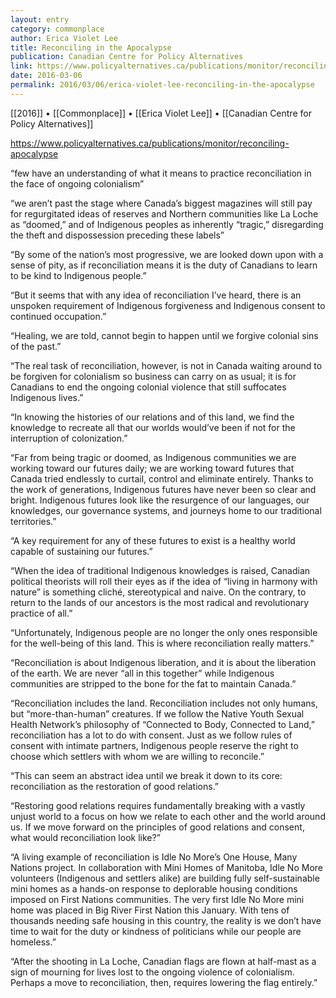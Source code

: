 ```yaml
---
layout: entry
category: commonplace
author: Erica Violet Lee
title: Reconciling in the Apocalypse
publication: Canadian Centre for Policy Alternatives
link: https://www.policyalternatives.ca/publications/monitor/reconciling-apocalypse
date: 2016-03-06
permalink: 2016/03/06/erica-violet-lee-reconciling-in-the-apocalypse
---
```


[[2016]] • [[Commonplace]] • [[Erica Violet Lee]] • [[Canadian Centre for Policy Alternatives]]

https://www.policyalternatives.ca/publications/monitor/reconciling-apocalypse

“few have an understanding of what it means to practice reconciliation in the face of ongoing colonialism”

“we aren’t past the stage where Canada’s biggest magazines will still pay for regurgitated ideas of reserves and Northern communities like La Loche as “doomed,” and of Indigenous peoples as inherently “tragic,” disregarding the theft and dispossession preceding these labels”

“By some of the nation’s most progressive, we are looked down upon with a sense of pity, as if reconciliation means it is the duty of Canadians to learn to be kind to Indigenous people.”

“But it seems that with any idea of reconciliation I’ve heard, there is an unspoken requirement of Indigenous forgiveness and Indigenous consent to continued occupation.”

“Healing, we are told, cannot begin to happen until we forgive colonial sins of the past.”

“The real task of reconciliation, however, is not in Canada waiting around to be forgiven for colonialism so business can carry on as usual; it is for Canadians to end the ongoing colonial violence that still suffocates Indigenous lives.”

“In knowing the histories of our relations and of this land, we find the knowledge to recreate all that our worlds would’ve been if not for the interruption of colonization.”

“Far from being tragic or doomed, as Indigenous communities we are working toward our futures daily; we are working toward futures that Canada tried endlessly to curtail, control and eliminate entirely. Thanks to the work of generations, Indigenous futures have never been so clear and bright. Indigenous futures look like the resurgence of our languages, our knowledges, our governance systems, and journeys home to our traditional territories.”

“A key requirement for any of these futures to exist is a healthy world capable of sustaining our futures.”

“When the idea of traditional Indigenous knowledges is raised, Canadian political theorists will roll their eyes as if the idea of “living in harmony with nature” is something cliché, stereotypical and naive. On the contrary, to return to the lands of our ancestors is the most radical and revolutionary practice of all.”

“Unfortunately, Indigenous people are no longer the only ones responsible for the well-being of this land. This is where reconciliation really matters.”

“Reconciliation is about Indigenous liberation, and it is about the liberation of the earth. We are never “all in this together” while Indigenous communities are stripped to the bone for the fat to maintain Canada.”

“Reconciliation includes the land. Reconciliation includes not only humans, but “more-than-human” creatures. If we follow the Native Youth Sexual Health Network’s philosophy of “Connected to Body, Connected to Land,” reconciliation has a lot to do with consent. Just as we follow rules of consent with intimate partners, Indigenous people reserve the right to choose which settlers with whom we are willing to reconcile.”

“This can seem an abstract idea until we break it down to its core: reconciliation as the restoration of good relations.”

“Restoring good relations requires fundamentally breaking with a vastly unjust world to a focus on how we relate to each other and the world around us. If we move forward on the principles of good relations and consent, what would reconciliation look like?”

“A living example of reconciliation is Idle No More’s One House, Many Nations project. In collaboration with Mini Homes of Manitoba, Idle No More volunteers (Indigenous and settlers alike) are building fully self-sustainable mini homes as a hands-on response to deplorable housing conditions imposed on First Nations communities. The very first Idle No More mini home was placed in Big River First Nation this January. With tens of thousands needing safe housing in this country, the reality is we don’t have time to wait for the duty or kindness of politicians while our people are homeless.”

“After the shooting in La Loche, Canadian flags are flown at half-mast as a sign of mourning for lives lost to the ongoing violence of colonialism. Perhaps a move to reconciliation, then, requires lowering the flag entirely.”

